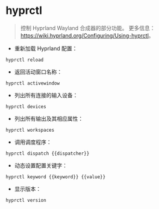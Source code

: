 # hyprctl

> 控制 Hyprland Wayland 合成器的部分功能。
> 更多信息：<https://wiki.hyprland.org/Configuring/Using-hyprctl>。

- 重新加载 Hyprland 配置：

`hyprctl reload`

- 返回活动窗口名称：

`hyprctl activewindow`

- 列出所有连接的输入设备：

`hyprctl devices`

- 列出所有输出及其相应属性：

`hyprctl workspaces`

- 调用调度程序：

`hyprctl dispatch {{dispatcher}}`

- 动态设置配置关键字：

`hyprctl keyword {{keyword}} {{value}}`

- 显示版本：

`hyprctl version`